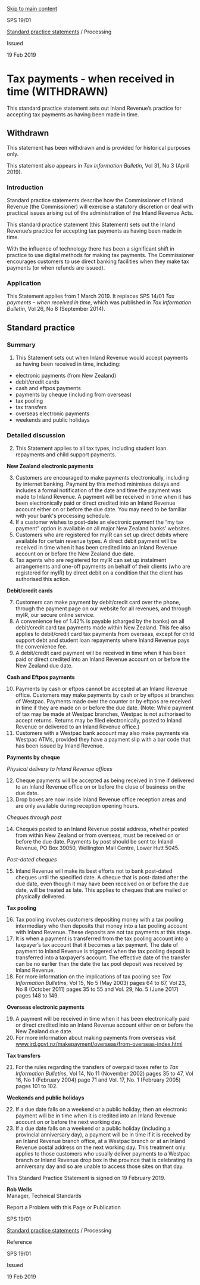 [Skip to main content](#main-content-tt)

SPS 19/01

[Standard practice statements](/publications#f-ttTypeFacet=Standard%20practice%20statements%7CDisputes,Standard%20practice%20statements%7CGeneral,Standard%20practice%20statements%7CInvestigations,Standard%20practice%20statements%7CProcessing,Standard%20practice%20statements%7CReturns%20and%20debt%20collection,Standard%20practice%20statements%7CShortfall%20penalties&sort=%40irscttissuedatetime%20descending&numberOfResults=25)
 / Processing

Issued

19 Feb 2019

Tax payments - when received in time (WITHDRAWN)
================================================

This standard practice statement sets out Inland Revenue’s practice for accepting tax payments as having been made in time.

Withdrawn
---------

This statement has been withdrawn and is provided for historical purposes only.

This statement also appears in _Tax Information Bulletin_, Vol 31, No 3 (April 2019).

### Introduction

Standard practice statements describe how the Commissioner of Inland Revenue (the Commissioner) will exercise a statutory discretion or deal with practical issues arising out of the administration of the Inland Revenue Acts.

This standard practice statement (this Statement) sets out the Inland Revenue’s practice for accepting tax payments as having been made in time.

With the influence of technology there has been a significant shift in practice to use digital methods for making tax payments. The Commissioner encourages customers to use direct banking facilities when they make tax payments (or when refunds are issued).

### Application

This Statement applies from 1 March 2019. It replaces SPS 14/01 _Tax payments – when received in time_, which was published in _Tax Information Bulletin_, Vol 26, No 8 (September 2014).

Standard practice
-----------------

### Summary

1.  This Statement sets out when Inland Revenue would accept payments as having been received in time, including:

*   electronic payments (from New Zealand)
*   debit/credit cards
*   cash and eftpos payments
*   payments by cheque (including from overseas)
*   tax pooling
*   tax transfers
*   overseas electronic payments
*   weekends and public holidays

### Detailed discussion

2.  This Statement applies to all tax types, including student loan repayments and child support payments.

**New Zealand electronic payments**

3.  Customers are encouraged to make payments electronically, including by internet banking. Payment by this method minimises delays and includes a formal notification of the date and time the payment was made to Inland Revenue. A payment will be received in time when it has been electronically paid or direct credited into an Inland Revenue account either on or before the due date. You may need to be familiar with your bank's processing schedule.
4.  If a customer wishes to post-date an electronic payment the “my tax payment” option is available on all major New Zealand banks’ websites.
5.  Customers who are registered for myIR can set up direct debits where available for certain revenue types. A direct debit payment will be received in time when it has been credited into an Inland Revenue account on or before the New Zealand due date.
6.  Tax agents who are registered for myIR can set up instalment arrangements and one-off payments on behalf of their clients (who are registered for myIR) by direct debit on a condition that the client has authorised this action.

**Debit/credit cards**

7.  Customers can make payment by debit/credit card over the phone, through the payment page on our website for all revenues, and through myIR, our secure online service.
8.  A convenience fee of 1.42% is payable (charged by the banks) on all debit/credit card tax payments made within New Zealand. This fee also applies to debit/credit card tax payments from overseas, except for child support debt and student loan repayments where Inland Revenue pays the convenience fee.
9.  A debit/credit card payment will be received in time when it has been paid or direct credited into an Inland Revenue account on or before the New Zealand due date.

**Cash and Eftpos payments**

10.  Payments by cash or eftpos cannot be accepted at an Inland Revenue office. Customers may make payments by cash or by eftpos at branches of Westpac. Payments made over the counter or by eftpos are received in time if they are made on or before the due date. (Note: While payment of tax may be made at Westpac branches, Westpac is not authorised to accept returns. Returns may be filed electronically, posted to Inland Revenue or delivered to an Inland Revenue office.)
11.  Customers with a Westpac bank account may also make payments via Westpac ATMs, provided they have a payment slip with a bar code that has been issued by Inland Revenue.

**Payments by cheque**

_Physical delivery to Inland Revenue offices_

12.  Cheque payments will be accepted as being received in time if delivered to an Inland Revenue office on or before the close of business on the due date.
13.  Drop boxes are now inside Inland Revenue office reception areas and are only available during reception opening hours.

_Cheques through post_

14.  Cheques posted to an Inland Revenue postal address, whether posted from within New Zealand or from overseas, must be received on or before the due date. Payments by post should be sent to: Inland Revenue, PO Box 39050, Wellington Mail Centre, Lower Hutt 5045.

_Post-dated cheques_

15.  Inland Revenue will make its best efforts not to bank post-dated cheques until the specified date. A cheque that is post-dated after the due date, even though it may have been received on or before the due date, will be treated as late. This applies to cheques that are mailed or physically delivered.

**Tax pooling**

16.  Tax pooling involves customers depositing money with a tax pooling intermediary who then deposits that money into a tax pooling account with Inland Revenue. These deposits are not tax payments at this stage.
17.  It is when a payment is transferred from the tax pooling account into a taxpayer’s tax account that it becomes a tax payment. The date of payment to Inland Revenue is triggered when the tax pooling deposit is transferred into a taxpayer’s account. The effective date of the transfer can be no earlier than the date the tax pool deposit was received by Inland Revenue.
18.  For more information on the implications of tax pooling see _Tax Information Bulletins_, Vol 15, No 5 (May 2003) pages 64 to 67, Vol 23, No 8 (October 2011) pages 35 to 55 and Vol. 29, No. 5 (June 2017) pages 148 to 149.

**Overseas electronic payments**

19.  A payment will be received in time when it has been electronically paid or direct credited into an Inland Revenue account either on or before the New Zealand due date.
20.  For more information about making payments from overseas visit www.ird.govt.nz/makepayment/overseas/from-overseas-index.html

**Tax transfers**

21.  For the rules regarding the transfers of overpaid taxes refer to _Tax Information Bulletins_, Vol 14, No 11 (November 2002) pages 35 to 47, Vol 16, No 1 (February 2004) page 71 and Vol. 17, No. 1 (February 2005) pages 101 to 102.

**Weekends and public holidays**

22.  If a due date falls on a weekend or a public holiday, then an electronic payment will be in time when it is credited into an Inland Revenue account on or before the next working day.
23.  If a due date falls on a weekend or a public holiday (including a provincial anniversary day), a payment will be in time if it is received by an Inland Revenue branch office, at a Westpac branch or at an Inland Revenue postal address on the next working day. This treatment only applies to those customers who usually deliver payments to a Westpac branch or Inland Revenue drop box in the province that is celebrating its anniversary day and so are unable to access those sites on that day.

This Standard Practice Statement is signed on 19 February 2019.

**Rob Wells**  
Manager, Technical Standards

Report a Problem with this Page or Publication

SPS 19/01

[Standard practice statements](/publications#f-ttTypeFacet=Standard%20practice%20statements%7CDisputes,Standard%20practice%20statements%7CGeneral,Standard%20practice%20statements%7CInvestigations,Standard%20practice%20statements%7CProcessing,Standard%20practice%20statements%7CReturns%20and%20debt%20collection,Standard%20practice%20statements%7CShortfall%20penalties&sort=%40irscttissuedatetime%20descending&numberOfResults=25)
 / Processing

Reference

SPS 19/01

Issued

19 Feb 2019